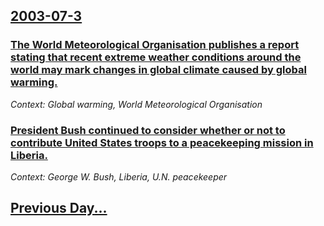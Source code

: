 ## [2003-07-3](/news/2003/07/3/index.md)

### [ The World Meteorological Organisation publishes a report stating that recent extreme weather conditions around the world may mark changes in global climate caused by global warming. ](/news/2003/07/3/the-world-meteorological-organisation-publishes-a-report-stating-that-recent-extreme-weather-conditions-around-the-world-may-mark-changes-i.md)
_Context: Global warming, World Meteorological Organisation_

### [ President Bush continued to consider whether or not to contribute United States troops to a peacekeeping mission in Liberia. ](/news/2003/07/3/president-bush-continued-to-consider-whether-or-not-to-contribute-united-states-troops-to-a-peacekeeping-mission-in-liberia.md)
_Context: George W. Bush, Liberia, U.N. peacekeeper_

## [Previous Day...](/news/2003/07/2/index.md)

